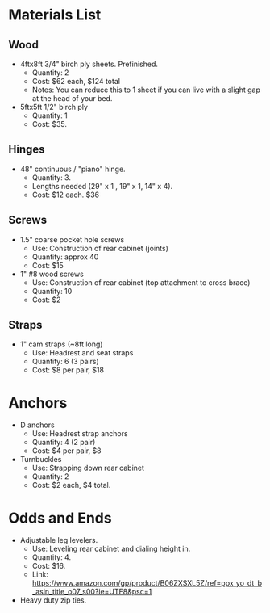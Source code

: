 # Materials List

## Wood

- 4ftx8ft 3/4" birch ply sheets. Prefinished. 
	- Quantity: 2
	- Cost: $62 each, $124 total
	- Notes: You can reduce this to 1 sheet if you can live with a slight gap at the head of your bed. 
- 5ftx5ft 1/2" birch ply
	- Quantity: 1
	- Cost: $35. 

## Hinges

- 48" continuous / "piano" hinge. 
	- Quantity: 3. 
	- Lengths needed (29" x 1 , 19" x 1, 14" x 4). 
	- Cost: $12 each. $36

## Screws

- 1.5" coarse pocket hole screws
	- Use: Construction of rear cabinet (joints)
	- Quantity: approx 40
	- Cost: $15
- 1" #8 wood screws
	- Use: Construction of rear cabinet (top attachment to cross brace)
	- Quantity: 10
	- Cost: $2 

## Straps

- 1" cam straps (~8ft long)
   - Use: Headrest and seat straps
	- Quantity: 6 (3 pairs)
	- Cost: $8 per pair, $18

# Anchors

- D anchors 
	- Use: Headrest strap anchors
	- Quantity: 4 (2 pair)
	- Cost: $4 per pair, $8
- Turnbuckles
	- Use: Strapping down rear cabinet
	- Quantity: 2
	- Cost: $2 each, $4 total. 

# Odds and Ends

- Adjustable leg levelers. 
	- Use: Leveling rear cabinet and dialing height in. 
	- Quantity: 4. 
	- Cost: $16. 
	- Link: https://www.amazon.com/gp/product/B06ZXSXL5Z/ref=ppx_yo_dt_b_asin_title_o07_s00?ie=UTF8&psc=1
- Heavy duty zip ties. 
 